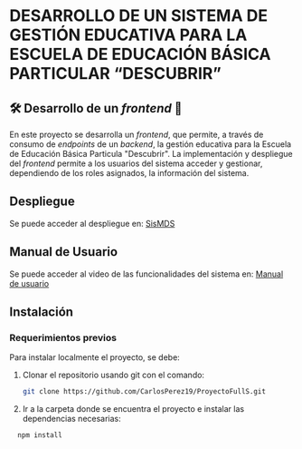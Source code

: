 #  DESARROLLO DE UN SISTEMA DE GESTIÓN EDUCATIVA PARA LA ESCUELA DE EDUCACIÓN BÁSICA PARTICULAR “DESCUBRIR” 

## 🛠️ Desarrollo de un *frontend* 🧩

En este proyecto se desarrolla un *frontend*, que permite, a través de consumo de *endpoints* de un *backend*, la gestión educativa para la Escuela de Educación Básica Particula "Descubrir". La implementación y despliegue del *frontend* permite a los usuarios del sistema acceder y gestionar, dependiendo de los roles asignados, la información del sistema.


## Despliegue 

Se puede acceder al despliegue en: [SisMDS](https://escuela-descubrir.onrender.com/)


## Manual de Usuario 

Se puede acceder al video de las funcionalidades del sistema en: [Manual de usuario](#)


## Instalación

### Requerimientos previos 

Para instalar localmente el proyecto, se debe:

1. Clonar el repositorio usando git con el comando:

   ```bash
   git clone https://github.com/CarlosPerez19/ProyectoFullS.git

2. Ir a la carpeta donde se encuentra el proyecto e instalar las dependencias necesarias:
   
 ```bash
   npm install
